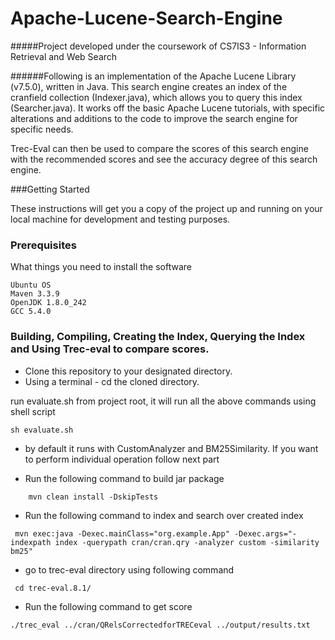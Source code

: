 # Apache-Lucene-Search-Engine

#####Project developed under the coursework of  CS7IS3 - Information Retrieval and Web Search


######Following is an implementation of the Apache Lucene Library (v7.5.0), written in Java.
This search engine creates an index of the cranfield collection (Indexer.java), which allows you to query this index (Searcher.java). 
It works off the basic Apache Lucene tutorials, with specific alterations and additions to the code to improve the search engine for specific needs.

Trec-Eval can then be used to compare the scores of this search engine with the recommended scores and see the accuracy degree of this search engine.

###Getting Started

These instructions will get you a copy of the project up and running on your local machine for development and testing purposes.

### Prerequisites

What things you need to install the software

```
Ubuntu OS
Maven 3.3.9
OpenJDK 1.8.0_242
GCC 5.4.0
```


### Building, Compiling, Creating the Index, Querying the Index and Using Trec-eval to compare scores.

* Clone this repository to your designated directory.
* Using a terminal - cd the cloned directory.

run evaluate.sh from project root, it will run all the above commands using shell script

```
sh evaluate.sh
```
* by default it runs with CustomAnalyzer and BM25Similarity. If you want to perform individual operation follow next part

* Run the following command to build jar package 
```
    mvn clean install -DskipTests   
```
* Run the following command to index and search over created index 
```
 mvn exec:java -Dexec.mainClass="org.example.App" -Dexec.args="-indexpath index -querypath cran/cran.qry -analyzer custom -similarity bm25"
```
* go to trec-eval directory using following command
```
 cd trec-eval.8.1/
```
* Run the following command to get score
```
./trec_eval ../cran/QRelsCorrectedforTRECeval ../output/results.txt
``` 

